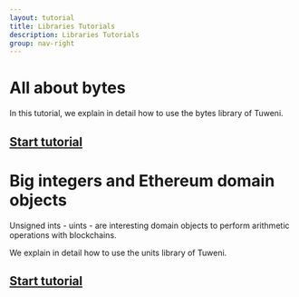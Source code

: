 ```yaml
---
layout: tutorial
title: Libraries Tutorials
description: Libraries Tutorials
group: nav-right
---
```


# All about bytes

In this tutorial, we explain in detail how to use the bytes library of Tuweni.

## [Start tutorial](getting-started-with-bytes)

# Big integers and Ethereum domain objects

Unsigned ints - uints - are interesting domain objects to perform arithmetic operations with blockchains.

We explain in detail how to use the units library of Tuweni.

## [Start tutorial](getting-started-with-units)
